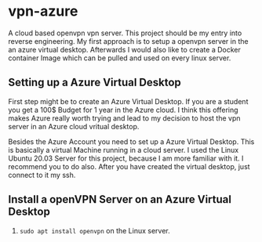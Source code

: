 # vpn-azure
A cloud based openvpn vpn server. This project should be my entry into reverse engineering.
My first approach is to setup a openvpn server in the an azure virtual desktop.
Afterwards I would also like to create a Docker container Image which can be pulled and used on every linux server.

## Setting up a Azure Virtual Desktop
First step might be to create an Azure Virtual Desktop.
If you are a student you get a 100$ Budget for 1 year in the Azure cloud.
I think this offering makes Azure really worth trying and lead to my decision to host the vpn server in an Azure cloud vritual desktop.

Besides the Azure Account you need to set up a Azure Virtual Desktop. This is basically a virtual Machine running in a cloud server.
I used the Linux Ubuntu 20.03 Server for this project, because I am more familiar with it. I recommend you to do also.
After you have created the virtual desktop, just connect to it my ssh.

## Install a openVPN Server on an Azure Virtual Desktop
1. `sudo apt install openvpn` on the Linux server. 
